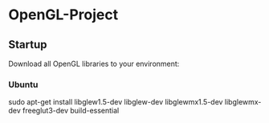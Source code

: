 # OpenGL-Project

## Startup

Download all OpenGL libraries to your environment:

### Ubuntu
sudo apt-get install libglew1.5-dev libglew-dev libglewmx1.5-dev libglewmx-dev freeglut3-dev build-essential